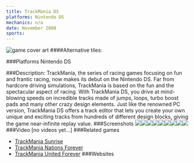 ```yaml
---
title: TrackMania DS
platforms: Nintendo DS
mechanics: n/a
date: November 2008
sports: 
---
```

![game cover art](//images.igdb.com/igdb/image/upload/t_cover_big/ehzwp2puma71h9ir3bay.jpg "Logo Title Text 1")
####Alternative tiles:

###Platforms
Nintendo DS

###Description:
TrackMania, the series of racing games focusing on fun and frantic racing, now makes its debut on the Nintendo DS. Far from hardcore driving simulations, TrackMania is based on the fun and the spectacular aspect of racing. With TrackMania DS, you drive at mind-blowing speeds on incredible tracks made of jumps, loops, turbo boost pads and many other crazy design elements. Just like the renowned PC version, TrackMania DS offers a track editor that lets you create your own unique and exciting tracks from hundreds of different design blocks, giving the game near-infinite replay value.
###Screenshots
<a target="_blank" rel="noopener noreferrer" href="//images.igdb.com/igdb/image/upload/t_cover_big/i3hrgb28fqfxfyykobos.jpg"><img src="//images.igdb.com/igdb/image/upload/t_thumb/i3hrgb28fqfxfyykobos.jpg"/></a><a target="_blank" rel="noopener noreferrer" href="//images.igdb.com/igdb/image/upload/t_cover_big/tjcqrx3c1ndi6b4euw4z.jpg"><img src="//images.igdb.com/igdb/image/upload/t_thumb/tjcqrx3c1ndi6b4euw4z.jpg"/></a><a target="_blank" rel="noopener noreferrer" href="//images.igdb.com/igdb/image/upload/t_cover_big/sgv8gneznjycqckbi26y.jpg"><img src="//images.igdb.com/igdb/image/upload/t_thumb/sgv8gneznjycqckbi26y.jpg"/></a><a target="_blank" rel="noopener noreferrer" href="//images.igdb.com/igdb/image/upload/t_cover_big/dgbpsmgm81fiyqdl2dsh.jpg"><img src="//images.igdb.com/igdb/image/upload/t_thumb/dgbpsmgm81fiyqdl2dsh.jpg"/></a><a target="_blank" rel="noopener noreferrer" href="//images.igdb.com/igdb/image/upload/t_cover_big/seti8dot2pwtitdnjs6t.jpg"><img src="//images.igdb.com/igdb/image/upload/t_thumb/seti8dot2pwtitdnjs6t.jpg"/></a><a target="_blank" rel="noopener noreferrer" href="//images.igdb.com/igdb/image/upload/t_cover_big/dzgj42oyqucnljs1qcr1.jpg"><img src="//images.igdb.com/igdb/image/upload/t_thumb/dzgj42oyqucnljs1qcr1.jpg"/></a><a target="_blank" rel="noopener noreferrer" href="//images.igdb.com/igdb/image/upload/t_cover_big/q12sxvqhi4hitncatvwu.jpg"><img src="//images.igdb.com/igdb/image/upload/t_thumb/q12sxvqhi4hitncatvwu.jpg"/></a><a target="_blank" rel="noopener noreferrer" href="//images.igdb.com/igdb/image/upload/t_cover_big/i8t5kcosc0xw6h1s6inr.jpg"><img src="//images.igdb.com/igdb/image/upload/t_thumb/i8t5kcosc0xw6h1s6inr.jpg"/></a><a target="_blank" rel="noopener noreferrer" href="//images.igdb.com/igdb/image/upload/t_cover_big/uctdxydjfl1psxytu4be.jpg"><img src="//images.igdb.com/igdb/image/upload/t_thumb/uctdxydjfl1psxytu4be.jpg"/></a>
###Video
[no videos yet...]
###Related games
* [TrackMania Sunrise](/games/trackmania-sunrise-22294/)
* [TrackMania Nations Forever](/games/trackmania-nations-forever-15773/)
* [TrackMania United Forever](/games/trackmania-united-forever-2451/)
###Websites

